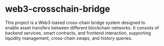 # web3-crosschain-bridge
This project is a Web3-based cross-chain bridge system designed to enable asset transfers between different blockchain networks. It consists of backend services, smart contracts, and frontend interaction, supporting liquidity management, cross-chain swaps, and history queries.
